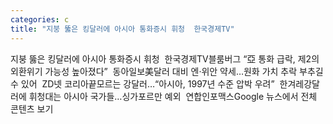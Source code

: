 ```yaml
---
categories: c
title: "지붕 뚫은 킹달러에 아시아 통화증시 휘청  한국경제TV"
---
```

지붕 뚫은 킹달러에 아시아 통화증시 휘청&nbsp;&nbsp;한국경제TV블룸버그 “亞 통화 급락, 제2의 외환위기 가능성 높아졌다”&nbsp;&nbsp;동아일보美달러 대비 엔·위안 약세…원화 가치 추락 부추길 수 있어&nbsp;&nbsp;ZD넷 코리아끝모르는 강달러…“아시아, 1997년 수준 압박 우려”&nbsp;&nbsp;한겨레강달러에 휘청대는 아시아 국가들…싱가포르만 예외&nbsp;&nbsp;연합인포맥스Google 뉴스에서 전체 콘텐츠 보기